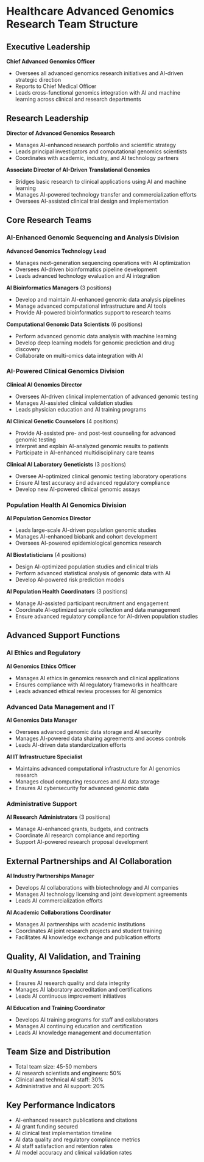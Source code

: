 # Healthcare Advanced Genomics Research Team Structure

## Executive Leadership
**Chief Advanced Genomics Officer**
- Oversees all advanced genomics research initiatives and AI-driven strategic direction
- Reports to Chief Medical Officer
- Leads cross-functional genomics integration with AI and machine learning across clinical and research departments

## Research Leadership
**Director of Advanced Genomics Research**
- Manages AI-enhanced research portfolio and scientific strategy
- Leads principal investigators and computational genomics scientists
- Coordinates with academic, industry, and AI technology partners

**Associate Director of AI-Driven Translational Genomics**
- Bridges basic research to clinical applications using AI and machine learning
- Manages AI-powered technology transfer and commercialization efforts
- Oversees AI-assisted clinical trial design and implementation

## Core Research Teams

### AI-Enhanced Genomic Sequencing and Analysis Division
**Advanced Genomics Technology Lead**
- Manages next-generation sequencing operations with AI optimization
- Oversees AI-driven bioinformatics pipeline development
- Leads advanced technology evaluation and AI integration

**AI Bioinformatics Managers** (3 positions)
- Develop and maintain AI-enhanced genomic data analysis pipelines
- Manage advanced computational infrastructure and AI tools
- Provide AI-powered bioinformatics support to research teams

**Computational Genomic Data Scientists** (6 positions)
- Perform advanced genomic data analysis with machine learning
- Develop deep learning models for genomic prediction and drug discovery
- Collaborate on multi-omics data integration with AI

### AI-Powered Clinical Genomics Division
**Clinical AI Genomics Director**
- Oversees AI-driven clinical implementation of advanced genomic testing
- Manages AI-assisted clinical validation studies
- Leads physician education and AI training programs

**AI Clinical Genetic Counselors** (4 positions)
- Provide AI-assisted pre- and post-test counseling for advanced genomic testing
- Interpret and explain AI-analyzed genomic results to patients
- Participate in AI-enhanced multidisciplinary care teams

**Clinical AI Laboratory Geneticists** (3 positions)
- Oversee AI-optimized clinical genomic testing laboratory operations
- Ensure AI test accuracy and advanced regulatory compliance
- Develop new AI-powered clinical genomic assays

### Population Health AI Genomics Division
**AI Population Genomics Director**
- Leads large-scale AI-driven population genomic studies
- Manages AI-enhanced biobank and cohort development
- Oversees AI-powered epidemiological genomics research

**AI Biostatisticians** (4 positions)
- Design AI-optimized population studies and clinical trials
- Perform advanced statistical analysis of genomic data with AI
- Develop AI-powered risk prediction models

**AI Population Health Coordinators** (3 positions)
- Manage AI-assisted participant recruitment and engagement
- Coordinate AI-optimized sample collection and data management
- Ensure advanced regulatory compliance for AI-driven population studies

## Advanced Support Functions

### AI Ethics and Regulatory
**AI Genomics Ethics Officer**
- Manages AI ethics in genomics research and clinical applications
- Ensures compliance with AI regulatory frameworks in healthcare
- Leads advanced ethical review processes for AI genomics

### Advanced Data Management and IT
**AI Genomics Data Manager**
- Oversees advanced genomic data storage and AI security
- Manages AI-powered data sharing agreements and access controls
- Leads AI-driven data standardization efforts

**AI IT Infrastructure Specialist**
- Maintains advanced computational infrastructure for AI genomics research
- Manages cloud computing resources and AI data storage
- Ensures AI cybersecurity for advanced genomic data

### Administrative Support
**AI Research Administrators** (3 positions)
- Manage AI-enhanced grants, budgets, and contracts
- Coordinate AI research compliance and reporting
- Support AI-powered research proposal development

## External Partnerships and AI Collaboration
**AI Industry Partnerships Manager**
- Develops AI collaborations with biotechnology and AI companies
- Manages AI technology licensing and joint development agreements
- Leads AI commercialization efforts

**AI Academic Collaborations Coordinator**
- Manages AI partnerships with academic institutions
- Coordinates AI joint research projects and student training
- Facilitates AI knowledge exchange and publication efforts

## Quality, AI Validation, and Training
**AI Quality Assurance Specialist**
- Ensures AI research quality and data integrity
- Manages AI laboratory accreditation and certifications
- Leads AI continuous improvement initiatives

**AI Education and Training Coordinator**
- Develops AI training programs for staff and collaborators
- Manages AI continuing education and certification
- Leads AI knowledge management and documentation

## Team Size and Distribution
- Total team size: 45-50 members
- AI research scientists and engineers: 50%
- Clinical and technical AI staff: 30%
- Administrative and AI support: 20%

## Key Performance Indicators
- AI-enhanced research publications and citations
- AI grant funding secured
- AI clinical test implementation timeline
- AI data quality and regulatory compliance metrics
- AI staff satisfaction and retention rates
- AI model accuracy and clinical validation rates